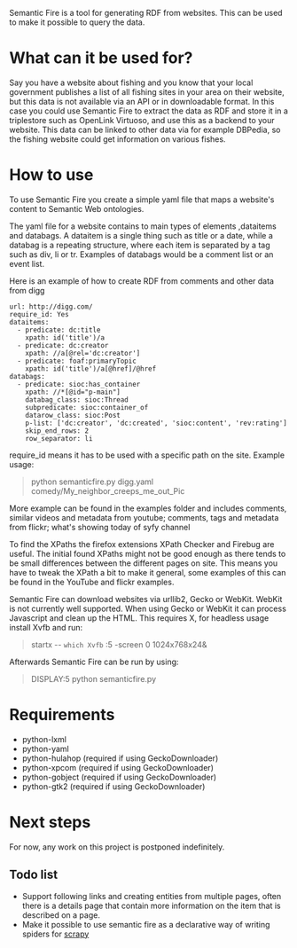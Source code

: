 Semantic Fire is a tool for generating RDF from websites. This can be used to make it possible to query the data.

# What can it be used for? #
Say you have a website about fishing and you know that your local government publishes a list of all fishing sites in your area on their website, but this data is not available via an API or in downloadable format. In this case you could use Semantic Fire to extract the data as RDF and store it in a triplestore such as OpenLink Virtuoso, and use this as a backend to your website. This data can be linked to other data via for example DBPedia, so the fishing website could get information on various fishes.

# How to use #
To use Semantic Fire you create a simple yaml file that maps a website's content to Semantic Web ontologies.

The yaml file for a website contains to main types of elements
,dataitems and databags. A dataitem is a single thing such as title or a date, while a databag is a repeating structure, where each item is separated by a tag such as div, li or tr. Examples of databags would be a comment list or an event list.

Here is an example of how to create RDF from comments and other data from digg
```
url: http://digg.com/
require_id: Yes
dataitems:
  - predicate: dc:title
    xpath: id('title')/a
  - predicate: dc:creator
    xpath: //a[@rel='dc:creator']
  - predicate: foaf:primaryTopic
    xpath: id('title')/a[@href]/@href
databags:
  - predicate: sioc:has_container
    xpath: //*[@id="p-main"]
    databag_class: sioc:Thread
    subpredicate: sioc:container_of
    datarow_class: sioc:Post
    p-list: ['dc:creator', 'dc:created', 'sioc:content', 'rev:rating']
    skip_end_rows: 2
    row_separator: li
```
require\_id means it has to be used with a specific path on the site.
Example usage:

> python semanticfire.py digg.yaml comedy/My\_neighbor\_creeps\_me\_out\_Pic

More example can be found in the examples folder and includes comments, similar videos and metadata from youtube; comments, tags and metadata from flickr; what's showing today of syfy channel

To find the XPaths the firefox extensions XPath Checker and Firebug are useful. The initial found XPaths might not be good enough as there tends to be small differences between the different pages on site. This means you have to tweak the XPath a bit to make it general, some examples of this can be found in the YouTube and flickr examples.

Semantic Fire can download websites via urllib2, Gecko or WebKit. WebKit is not currently well supported. When using Gecko or WebKit it can process Javascript and clean up the HTML. This requires X, for headless usage install Xvfb and run:

> startx -- `which Xvfb` :5 -screen 0 1024x768x24&

Afterwards Semantic Fire can be run by using:

> DISPLAY:5 python semanticfire.py

# Requirements #
  * python-lxml
  * python-yaml
  * python-hulahop (required if using GeckoDownloader)
  * python-xpcom (required if using GeckoDownloader)
  * python-gobject (required if using GeckoDownloader)
  * python-gtk2 (required if using GeckoDownloader)

# Next steps #
For now, any work on this project is postponed indefinitely.

## Todo list ##

  * Support following links and creating entities from multiple pages, often there is a details page that contain more information on the item that is described on a page.
  * Make it possible to use semantic fire as a declarative way of writing spiders for [scrapy](http://scrapy.org/)